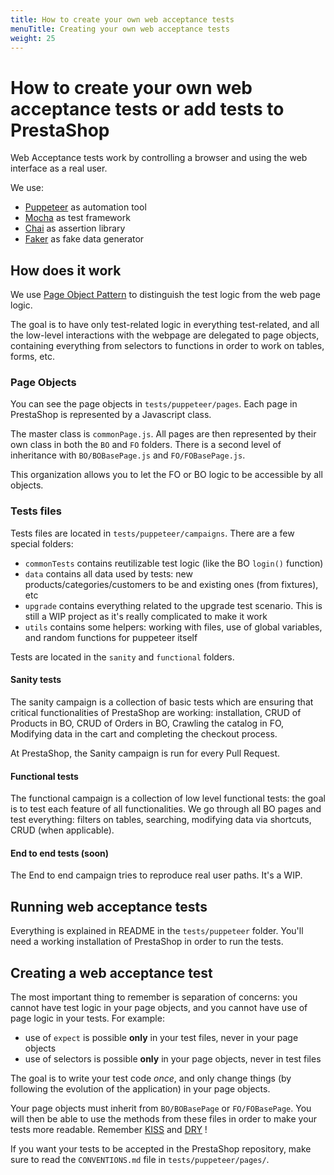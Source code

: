 ```yaml
---
title: How to create your own web acceptance tests
menuTitle: Creating your own web acceptance tests
weight: 25
---
```


# How to create your own web acceptance tests or add tests to PrestaShop

Web Acceptance tests work by controlling a browser and using the web interface as a real user.

We use:

* [Puppeteer](https://github.com/puppeteer/puppeteer) as automation tool
* [Mocha](https://mochajs.org/) as test framework
* [Chai](https://www.chaijs.com/) as assertion library 
* [Faker](https://github.com/marak/Faker.js/) as fake data generator

## How does it work

We use [Page Object Pattern](https://martinfowler.com/bliki/PageObject.html) to distinguish the test logic from 
the web page logic.

The goal is to have only test-related logic in everything test-related, and all the low-level interactions with the 
webpage are delegated to page objects, containing everything from selectors to functions in order to work on 
tables, forms, etc.

### Page Objects

You can see the page objects in `tests/puppeteer/pages`. Each page in PrestaShop is represented by a Javascript class.

The master class is `commonPage.js`. All pages are then represented by their own class in both the `BO` and `FO`
 folders. There is a second level of inheritance with `BO/BOBasePage.js` and `FO/FOBasePage.js`.
 
This organization allows you to let the FO or BO logic to be accessible by all objects.

### Tests files

Tests files are located in `tests/puppeteer/campaigns`. There are a few special folders:

* `commonTests` contains reutilizable test logic (like the BO `login()` function)
* `data` contains all data used by tests: new products/categories/customers to be and existing ones (from fixtures), etc
* `upgrade` contains everything related to the upgrade test scenario. This is still a WIP project as it's really
 complicated to make it work
* `utils` contains some helpers: working with files, use of global variables, and random functions for puppeteer itself

Tests are located in the `sanity` and `functional` folders.

#### Sanity tests

The sanity campaign is a collection of basic tests which are ensuring that critical functionalities of PrestaShop are 
working: 
installation, CRUD of Products in BO, CRUD of Orders in BO, Crawling the catalog in FO, Modifying data in the cart and 
completing the checkout process.

At PrestaShop, the Sanity campaign is run for every Pull Request.

#### Functional tests

The functional campaign is a collection of low level functional tests: the goal is to test each feature of all 
functionalities. We go through all BO pages and test everything: filters on tables, searching, modifying data via 
shortcuts, CRUD (when applicable). 

#### End to end tests (soon)

The End to end campaign tries to reproduce real user paths. It's a WIP.

## Running web acceptance tests

Everything is explained in README in the `tests/puppeteer` folder. 
You'll need a working installation of PrestaShop in order to run the tests.

## Creating a web acceptance test

The most important thing to remember is separation of concerns: you cannot have test logic in your 
page objects, and you cannot have use of page logic in your tests.
For example: 

* use of `expect` is possible **only** in your test files, never in your page objects
* use of selectors is possible **only** in your page objects, never in test files 

The goal is to write your test code *once*, and only change things (by following the evolution of the application) in 
your page objects.

Your page objects must inherit from `BO/BOBasePage` or `FO/FOBasePage`. You will then be able to use the methods from 
these files in order to make your tests more readable. Remember [KISS](https://en.wikipedia.org/wiki/KISS_principle) 
and [DRY](https://en.wikipedia.org/wiki/Don%27t_repeat_yourself) !

If you want your tests to be accepted in the PrestaShop repository, make sure to read the `CONVENTIONS.md` file in 
`tests/puppeteer/pages/`.
